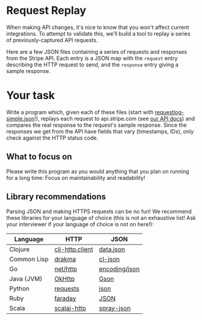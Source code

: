 Request Replay
==============

When making API changes, it's nice to know that you won't affect current
integrations. To attempt to validate this, we'll build a tool to replay a
series of previously-captured API requests.

Here are a few JSON files containing a series of requests and responses from
the Stripe API. Each entry is a JSON map with the `request` entry describing
the HTTP request to send, and the `response` entry giving a sample response.

# Your task

Write a program which, given each of these files (start with
[requestlog-simple.json](requestlog-simple.json)!), replays each request to
api.stripe.com (see [our API docs](http://stripe.com/docs/api)) and compares
the real response to the request's sample response. Since the responses we get
from the API have fields that vary (timestamps, IDs), only check against the
HTTP status code.

## What to focus on

Please write this program as you would anything that you plan on running for a
long time: Focus on maintainability and readability!

## Library recommendations

Parsing JSON and making HTTPS requests can be no fun! We recommend these
libraries for your language of choice (this is not an exhaustive list!  Ask
your interviewer if your language of choice is not on here!):

| Language | HTTP | JSON |
| ------------- | ------------- | ------------- |
| Clojure | [clj-http.client](https://github.com/dakrone/clj-http) | [data.json](https://github.com/clojure/data.json/) |
| Common Lisp | [drakma](http://weitz.de/drakma/) | [cl-json](https://common-lisp.net/project/cl-json/) |
| Go | [net/http](https://golang.org/pkg/net/http/) | [encoding/json](https://golang.org/pkg/encoding/json/) |
| Java (JVM) | [OkHttp](http://square.github.io/okhttp/) | [Gson](https://github.com/google/gson) |
| Python | [requests](http://www.python-requests.org/en/latest/) | [json](https://docs.python.org/2/library/json.html) |
| Ruby | [faraday](https://github.com/lostisland/faraday) | [JSON](http://ruby-doc.org/stdlib-2.0.0/libdoc/json/rdoc/JSON.html) |
| Scala | [scalaj-http](https://github.com/scalaj/scalaj-http) | [spray-json](https://github.com/spray/spray-json) |
